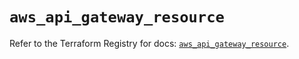 # `aws_api_gateway_resource`

Refer to the Terraform Registry for docs: [`aws_api_gateway_resource`](https://registry.terraform.io/providers/hashicorp/aws/5.86.1/docs/resources/api_gateway_resource).
